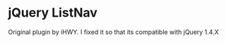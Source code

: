 jQuery ListNav
==============

Original plugin by iHWY. I fixed it so that its compatible with jQuery 1.4.X